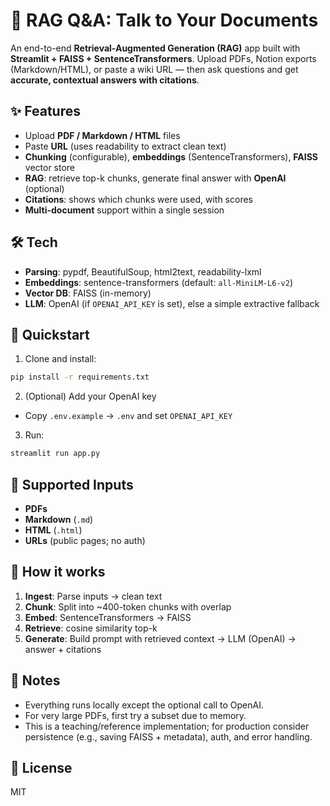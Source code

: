 # 🧠 RAG Q&A: Talk to Your Documents

An end-to-end **Retrieval-Augmented Generation (RAG)** app built with **Streamlit + FAISS + SentenceTransformers**.
Upload PDFs, Notion exports (Markdown/HTML), or paste a wiki URL — then ask questions and get **accurate, contextual answers with citations**.

## ✨ Features
- Upload **PDF / Markdown / HTML** files
- Paste **URL** (uses readability to extract clean text)
- **Chunking** (configurable), **embeddings** (SentenceTransformers), **FAISS** vector store
- **RAG**: retrieve top-k chunks, generate final answer with **OpenAI** (optional)
- **Citations**: shows which chunks were used, with scores
- **Multi-document** support within a single session

## 🛠️ Tech
- **Parsing**: pypdf, BeautifulSoup, html2text, readability-lxml
- **Embeddings**: sentence-transformers (default: `all-MiniLM-L6-v2`)
- **Vector DB**: FAISS (in-memory)
- **LLM**: OpenAI (if `OPENAI_API_KEY` is set), else a simple extractive fallback

## 🚀 Quickstart

1) Clone and install:
```bash
pip install -r requirements.txt
```

2) (Optional) Add your OpenAI key
- Copy `.env.example` → `.env` and set `OPENAI_API_KEY`

3) Run:
```bash
streamlit run app.py
```

## 📁 Supported Inputs
- **PDFs**
- **Markdown** (`.md`)
- **HTML** (`.html`)
- **URLs** (public pages; no auth)

## 🧩 How it works
1. **Ingest**: Parse inputs → clean text
2. **Chunk**: Split into ~400-token chunks with overlap
3. **Embed**: SentenceTransformers → FAISS
4. **Retrieve**: cosine similarity top-k
5. **Generate**: Build prompt with retrieved context → LLM (OpenAI) → answer + citations

## 🧪 Notes
- Everything runs locally except the optional call to OpenAI.
- For very large PDFs, first try a subset due to memory.
- This is a teaching/reference implementation; for production consider persistence (e.g., saving FAISS + metadata), auth, and error handling.

## 📜 License
MIT
